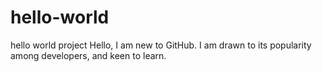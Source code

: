 # hello-world
hello world project
Hello,
I am new to GitHub. I am drawn to its popularity among developers, and keen to learn.
